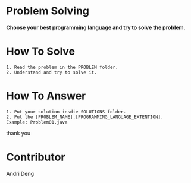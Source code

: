 # Problem Solving

**Choose your best programming language and try to solve the problem.**

# How To Solve

```
1. Read the problem in the PROBLEM folder.
2. Understand and try to solve it.
```

# How To Answer

```
1. Put your solution insdie SOLUTIONS folder.
2. Put the [PROBLEM_NAME].[PROGRAMMING_LANGUAGE_EXTENTION].
Example: Problem01.java
``` 
thank you

# Contributor

Andri Deng 

